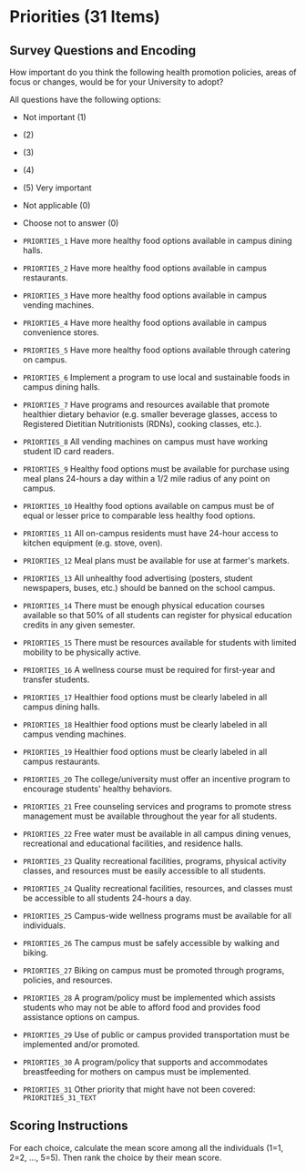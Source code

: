 # Priorities (31 Items)

## Survey Questions and Encoding

How important do you think the following health promotion policies, areas of focus or changes, would be for your University to adopt?

All questions have the following options:
* Not important (1)
* (2)
* (3)
* (4)
* (5) Very important
* Not applicable (0)
* Choose not to answer (0)

* `PRIORTIES_1` Have more healthy food options available in campus dining halls.
* `PRIORTIES_2` Have more healthy food options available in campus restaurants.
* `PRIORTIES_3` Have more healthy food options available in campus vending machines.
* `PRIORTIES_4` Have more healthy food options available in campus convenience stores.
* `PRIORTIES_5` Have more healthy food options available through catering on campus.
* `PRIORTIES_6` Implement a program to use local and sustainable foods in campus dining halls.
* `PRIORTIES_7` Have programs and resources available that promote healthier dietary behavior (e.g. smaller beverage glasses, access to Registered Dietitian Nutritionists (RDNs), cooking classes, etc.).
* `PRIORTIES_8` All vending machines on campus must have working student ID card readers.
* `PRIORTIES_9` Healthy food options must be available for purchase using meal plans 24-hours a day within a 1/2 mile radius of any point on campus.
* `PRIORTIES_10` Healthy food options available on campus must be of equal or lesser price to comparable less healthy food options.
* `PRIORTIES_11` All on-campus residents must have 24-hour access to kitchen equipment (e.g. stove, oven).
* `PRIORTIES_12` Meal plans must be available for use at farmer's markets.
* `PRIORTIES_13` All unhealthy food advertising (posters, student newspapers, buses, etc.) should be banned on the school campus.
* `PRIORTIES_14` There must be enough physical education courses available so that 50\% of all students can register for physical education credits in any given semester.
* `PRIORTIES_15` There must be resources available for students with limited mobility to be physically active.
* `PRIORTIES_16` A wellness course must be required for first-year and transfer students.
* `PRIORTIES_17` Healthier food options must be clearly labeled in all campus dining halls.
* `PRIORTIES_18` Healthier food options must be clearly labeled in all campus vending machines.
* `PRIORTIES_19` Healthier food options must be clearly labeled in all campus restaurants.
* `PRIORTIES_20` The college/university must offer an incentive program to encourage students' healthy behaviors.
* `PRIORTIES_21` Free counseling services and programs to promote stress management must be available throughout the year for all students.
* `PRIORTIES_22` Free water must be available in all campus dining venues, recreational and educational facilities, and residence halls.
* `PRIORTIES_23` Quality recreational facilities, programs, physical activity classes, and resources must be easily accessible to all students.
* `PRIORTIES_24` Quality recreational facilities, resources, and classes must be accessible to all students 24-hours a day.
* `PRIORTIES_25` Campus-wide wellness programs must be available for all individuals.
* `PRIORTIES_26` The campus must be safely accessible by walking and biking.
* `PRIORTIES_27` Biking on campus must be promoted through programs, policies, and resources.
* `PRIORTIES_28` A program/policy must be implemented which assists students who may not be able to afford food and provides food assistance options on campus.
* `PRIORTIES_29` Use of public or campus provided transportation must be implemented and/or promoted.
* `PRIORTIES_30` A program/policy that supports and accommodates breastfeeding for mothers on campus must be implemented.
* `PRIORTIES_31` Other priority that might have not been covered: `PRIORITIES_31_TEXT`

## Scoring Instructions

For each choice, calculate the mean score among all the individuals (1=1, 2=2, ..., 5=5). Then rank the choice by their mean score. 
